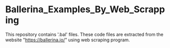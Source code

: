 # Ballerina_Examples_By_Web_Scrapping
This repository contains '.bal' files. These code files are extracted from the website "https://ballerina.io/" using web scraping program.

